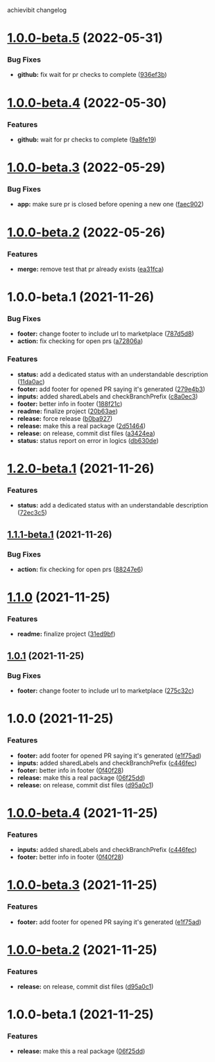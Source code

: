 achievibit changelog

# [1.0.0-beta.5](https://github.com/kibibit/gitflow-hotfix/compare/v1.0.0-beta.4...v1.0.0-beta.5) (2022-05-31)


### Bug Fixes

* **github:** fix wait for pr checks to complete ([936ef3b](https://github.com/kibibit/gitflow-hotfix/commit/936ef3bd395891295d9f8c5458912dae6abc9b77))

# [1.0.0-beta.4](https://github.com/kibibit/gitflow-hotfix/compare/v1.0.0-beta.3...v1.0.0-beta.4) (2022-05-30)


### Features

* **github:** wait for pr checks to complete ([9a8fe19](https://github.com/kibibit/gitflow-hotfix/commit/9a8fe1942eb1f7fcaf94166ed123128bd4631ac1))

# [1.0.0-beta.3](https://github.com/kibibit/gitflow-hotfix/compare/v1.0.0-beta.2...v1.0.0-beta.3) (2022-05-29)


### Bug Fixes

* **app:** make sure pr is closed before opening a new one ([faec902](https://github.com/kibibit/gitflow-hotfix/commit/faec9026d7e67997fefa6a1f78f14e984b8f31a8))

# [1.0.0-beta.2](https://github.com/kibibit/gitflow-hotfix/compare/v1.0.0-beta.1...v1.0.0-beta.2) (2022-05-26)


### Features

* **merge:** remove test that pr already exists ([ea31fca](https://github.com/kibibit/gitflow-hotfix/commit/ea31fca074b92416d7c709d33d9b7650d6ed677a))

# 1.0.0-beta.1 (2021-11-26)


### Bug Fixes

* **footer:** change footer to include url to marketplace ([787d5d8](https://github.com/kibibit/gitflow-hotfix/commit/787d5d8f42313d28efb20e472d1a56f4bbfdb9df))
* **action:** fix checking for open prs ([a72806a](https://github.com/kibibit/gitflow-hotfix/commit/a72806a48028a50670dce527ea48afe25708fd9d))


### Features

* **status:** add a dedicated status with an understandable description ([11da0ac](https://github.com/kibibit/gitflow-hotfix/commit/11da0acd4097bec61bc405ddb812010508352eea))
* **footer:** add footer for opened PR saying it's generated ([279e4b3](https://github.com/kibibit/gitflow-hotfix/commit/279e4b3567923755d5a4793584cb4129cecf5432))
* **inputs:** added sharedLabels and checkBranchPrefix ([c8a0ec3](https://github.com/kibibit/gitflow-hotfix/commit/c8a0ec3d59d9250377adeb7ce352046794205ace))
* **footer:** better info in footer ([188f21c](https://github.com/kibibit/gitflow-hotfix/commit/188f21c6718983f7e044437bdd9d46beb68afbca))
* **readme:** finalize project ([20b63ae](https://github.com/kibibit/gitflow-hotfix/commit/20b63ae3df4e6cdf36527621f75c1755c541bc2e))
* **release:** force release ([b0ba927](https://github.com/kibibit/gitflow-hotfix/commit/b0ba92727cdacbf68c46fccfed2a5fbb5af87e93))
* **release:** make this a real package ([2d51464](https://github.com/kibibit/gitflow-hotfix/commit/2d5146484bd98d2a1b43c6461a5d9b51d5a5cd10))
* **release:** on release, commit dist files ([a3424ea](https://github.com/kibibit/gitflow-hotfix/commit/a3424ea34b6a29ce0255cf60ef76cb6bfdc5d633))
* **status:** status report on error in logics ([db630de](https://github.com/kibibit/gitflow-hotfix/commit/db630deae9b23f3ae6741abf0d8ce6228c968770))

# [1.2.0-beta.1](https://github.com/kibibit/gitflow-hotfix/compare/v1.1.1-beta.1...v1.2.0-beta.1) (2021-11-26)


### Features

* **status:** add a dedicated status with an understandable description ([72ec3c5](https://github.com/kibibit/gitflow-hotfix/commit/72ec3c55d8d8a8a4c0fb9ba7316d371dc72cb0df))

## [1.1.1-beta.1](https://github.com/kibibit/gitflow-hotfix/compare/v1.1.0...v1.1.1-beta.1) (2021-11-26)


### Bug Fixes

* **action:** fix checking for open prs ([88247e6](https://github.com/kibibit/gitflow-hotfix/commit/88247e695cda78dabec5968f0da6d41b712bc9ae))

# [1.1.0](https://github.com/kibibit/gitflow-hotfix/compare/v1.0.1...v1.1.0) (2021-11-25)


### Features

* **readme:** finalize project ([31ed9bf](https://github.com/kibibit/gitflow-hotfix/commit/31ed9bf5232e71c642288f4e6e8dc25b014f8524))

## [1.0.1](https://github.com/kibibit/gitflow-hotfix/compare/v1.0.0...v1.0.1) (2021-11-25)


### Bug Fixes

* **footer:** change footer to include url to marketplace ([275c32c](https://github.com/kibibit/gitflow-hotfix/commit/275c32c49195c0d2123431868d12b3c81abbf962))

# 1.0.0 (2021-11-25)


### Features

* **footer:** add footer for opened PR saying it's generated ([e1f75ad](https://github.com/kibibit/gitflow-hotfix/commit/e1f75ad82d283ad82254bfa0e8ae7804a1a82fb0))
* **inputs:** added sharedLabels and checkBranchPrefix ([c446fec](https://github.com/kibibit/gitflow-hotfix/commit/c446feca88f131d6afca8004ae32a48d596489eb))
* **footer:** better info in footer ([0f40f28](https://github.com/kibibit/gitflow-hotfix/commit/0f40f2868ab033903b3b74594f8a4e650bed57d9))
* **release:** make this a real package ([06f25dd](https://github.com/kibibit/gitflow-hotfix/commit/06f25dd1125dc8c4c1af7269cc6cc2089f20e57e))
* **release:** on release, commit dist files ([d95a0c1](https://github.com/kibibit/gitflow-hotfix/commit/d95a0c18d56f83ee32fab7f02c476ad3934eeb81))

# [1.0.0-beta.4](https://github.com/kibibit/gitflow-hotfix/compare/v1.0.0-beta.3...v1.0.0-beta.4) (2021-11-25)


### Features

* **inputs:** added sharedLabels and checkBranchPrefix ([c446fec](https://github.com/kibibit/gitflow-hotfix/commit/c446feca88f131d6afca8004ae32a48d596489eb))
* **footer:** better info in footer ([0f40f28](https://github.com/kibibit/gitflow-hotfix/commit/0f40f2868ab033903b3b74594f8a4e650bed57d9))

# [1.0.0-beta.3](https://github.com/kibibit/gitflow-hotfix/compare/v1.0.0-beta.2...v1.0.0-beta.3) (2021-11-25)


### Features

* **footer:** add footer for opened PR saying it's generated ([e1f75ad](https://github.com/kibibit/gitflow-hotfix/commit/e1f75ad82d283ad82254bfa0e8ae7804a1a82fb0))

# [1.0.0-beta.2](https://github.com/kibibit/gitflow-hotfix/compare/v1.0.0-beta.1...v1.0.0-beta.2) (2021-11-25)


### Features

* **release:** on release, commit dist files ([d95a0c1](https://github.com/kibibit/gitflow-hotfix/commit/d95a0c18d56f83ee32fab7f02c476ad3934eeb81))

# 1.0.0-beta.1 (2021-11-25)


### Features

* **release:** make this a real package ([06f25dd](https://github.com/kibibit/gitflow-hotfix/commit/06f25dd1125dc8c4c1af7269cc6cc2089f20e57e))
